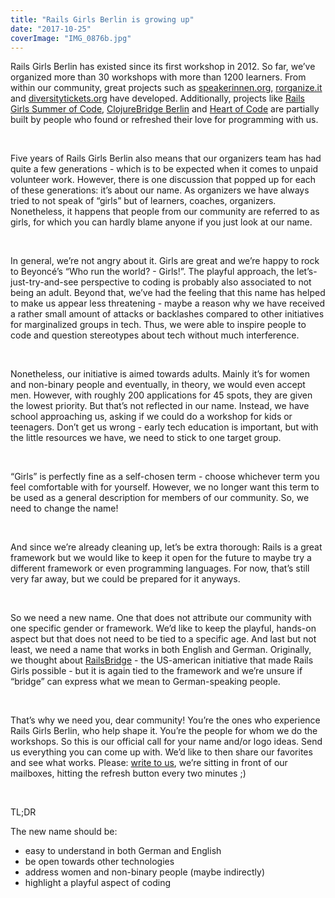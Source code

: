 ```yaml
---
title: "Rails Girls Berlin is growing up"
date: "2017-10-25"
coverImage: "IMG_0876b.jpg"
---
```


Rails Girls Berlin has existed since its first workshop in 2012. So far, we’ve organized more than 30 workshops with more than 1200 learners. From within our community, great projects such as [speakerinnen.org](http://speakerinnen.org), [rorganize.it](http://rorganize.it) and [diversitytickets.org](http://diversitytickets.org) have developed. Additionally, projects like [Rails Girls Summer of Code](https://railsgirlssummerofcode.org/), [ClojureBridge Berlin](http://clojurebridge-berlin.org) and [Heart of Code](http://heartofcode.org) are partially built by people who found or refreshed their love for programming with us.

 

Five years of Rails Girls Berlin also means that our organizers team has had quite a few generations - which is to be expected when it comes to unpaid volunteer work. However, there is one discussion that popped up for each of these generations: it’s about our name. As organizers we have always tried to not speak of “girls” but of learners, coaches, organizers. Nonetheless, it happens that people from our community are referred to as girls, for which you can hardly blame anyone if you just look at our name.

 

In general, we’re not angry about it. Girls are great and we’re happy to rock to Beyoncé’s “Who run the world? - Girls!”. The playful approach, the let’s-just-try-and-see perspective to coding is probably also associated to not being an adult. Beyond that, we’ve had the feeling that this name has helped to make us appear less threatening - maybe a reason why we have received a rather small amount of attacks or backlashes compared to other initiatives for marginalized groups in tech. Thus, we were able to inspire people to code and question stereotypes about tech without much interference.

 

Nonetheless, our initiative is aimed towards adults. Mainly it’s for women and non-binary people and eventually, in theory, we would even accept men. However, with roughly 200 applications for 45 spots, they are given the lowest priority. But that’s not reflected in our name. Instead, we have school approaching us, asking if we could do a workshop for kids or teenagers. Don’t get us wrong - early tech education is important, but with the little resources we have, we need to stick to one target group.

 

“Girls” is perfectly fine as a self-chosen term - choose whichever term you feel comfortable with for yourself. However, we no longer want this term to be used as a general description for members of our community. So, we need to change the name!

 

And since we’re already cleaning up, let’s be extra thorough: Rails is a great framework but we would like to keep it open for the future to maybe try a different framework or even programming languages. For now, that’s still very far away, but we could be prepared for it anyways.

 

So we need a new name. One that does not attribute our community with one specific gender or framework. We’d like to keep the playful, hands-on aspect but that does not need to be tied to a specific age. And last but not least, we need a name that works in both English and German. Originally, we thought about [RailsBridge](http://railsbridge.org/) - the US-american initiative that made Rails Girls possible - but it is again tied to the framework and we’re unsure if “bridge” can express what we mean to German-speaking people.

 

That’s why we need you, dear community! You’re the ones who experience Rails Girls Berlin, who help shape it. You’re the people for whom we do the workshops. So this is our official call for your name and/or logo ideas. Send us everything you can come up with. We’d like to then share our favorites and see what works. Please: [write to us](mailto:contact@railsgirlsberlin.de), we’re sitting in front of our mailboxes, hitting the refresh button every two minutes ;)

 

TL;DR

The new name should be:

- easy to understand in both German and English
- be open towards other technologies
- address women and non-binary people (maybe indirectly)
- highlight a playful aspect of coding
